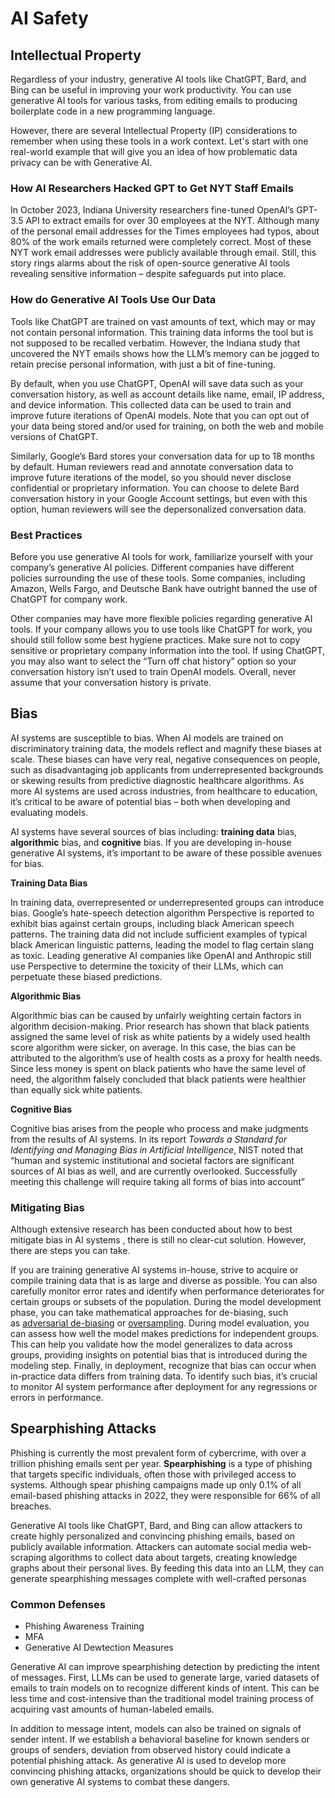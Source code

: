 # AI Safety

## Intellectual Property

Regardless of your industry, generative AI tools like ChatGPT, Bard, and Bing can be useful in improving your work productivity. You can use generative AI tools for various tasks, from editing emails to producing boilerplate code in a new programming language. 

However, there are several Intellectual Property (IP) considerations to remember when using these tools in a work context. Let's start with one real-world example that will give you an idea of how problematic data privacy can be with Generative AI.

### **How AI Researchers Hacked GPT to Get NYT Staff Emails**

In October 2023, Indiana University researchers fine-tuned OpenAI’s GPT-3.5 API to extract emails for over 30 employees at the NYT. Although many of the personal email addresses for the Times employees had typos, about 80% of the work emails returned were completely correct. Most of these NYT work email addresses were publicly available through email. Still, this story rings alarms about the risk of open-source generative AI tools revealing sensitive information – despite safeguards put into place.

### How do Generative AI Tools Use Our Data

Tools like ChatGPT are trained on vast amounts of text, which may or may not contain personal information. This training data informs the tool but is not supposed to be recalled verbatim. However, the Indiana study that uncovered the NYT emails shows how the LLM’s memory can be jogged to retain precise personal information, with just a bit of fine-tuning.

By default, when you use ChatGPT, OpenAI will save data such as your conversation history, as well as account details like name, email, IP address, and device information. This collected data can be used to train and improve future iterations of OpenAI models. Note that you can opt out of your data being stored and/or used for training, on both the web and mobile versions of ChatGPT.

Similarly, Google’s Bard stores your conversation data for up to 18 months by default. Human reviewers read and annotate conversation data to improve future iterations of the model, so you should never disclose confidential or proprietary information. You can choose to delete Bard conversation history in your Google Account settings, but even with this option, human reviewers will see the depersonalized conversation data.

### Best Practices

Before you use generative AI tools for work, familiarize yourself with your company’s generative AI policies. Different companies have different policies surrounding the use of these tools. Some companies, including Amazon, Wells Fargo, and Deutsche Bank have outright banned the use of ChatGPT for company work.

Other companies may have more flexible policies regarding generative AI tools. If your company allows you to use tools like ChatGPT for work, you should still follow some best hygiene practices. Make sure not to copy sensitive or proprietary company information into the tool. If using ChatGPT, you may also want to select the “Turn off chat history” option so your conversation history isn’t used to train OpenAI models. Overall, never assume that your conversation history is private. 

## Bias

AI systems are susceptible to bias. When AI models are trained on discriminatory training data, the models reflect and magnify these biases at scale. These biases can have very real, negative consequences on people, such as disadvantaging job applicants from underrepresented backgrounds or skewing results from predictive diagnostic healthcare algorithms. As more AI systems are used across industries, from healthcare to education, it’s critical to be aware of potential bias – both when developing and evaluating models.

AI systems have several sources of bias including: **training data** bias, **algorithmic** bias, and **cognitive** bias. If you are developing in-house generative AI systems, it’s important to be aware of these possible avenues for bias. 

**Training Data Bias**

In training data, overrepresented or underrepresented groups can introduce bias. Google’s hate-speech detection algorithm Perspective is reported to exhibit bias against certain groups, including black American speech patterns. The training data did not include sufficient examples of typical black American linguistic patterns, leading the model to flag certain slang as toxic. Leading generative AI companies like OpenAI and Anthropic still use Perspective to determine the toxicity of their LLMs, which can perpetuate these biased predictions.

**Algorithmic Bias**

Algorithmic bias can be caused by unfairly weighting certain factors in algorithm decision-making. Prior research has shown that black patients assigned the same level of risk as white patients by a widely used health score algorithm were sicker, on average. In this case, the bias can be attributed to the algorithm’s use of health costs as a proxy for health needs. Since less money is spent on black patients who have the same level of need, the algorithm falsely concluded that black patients were healthier than equally sick white patients.

**Cognitive Bias**

Cognitive bias arises from the people who process and make judgments from the results of AI systems. In its report *Towards a Standard for Identifying and Managing Bias in Artificial Intelligence*, NIST noted that “human and systemic institutional and societal factors are significant sources of AI bias as well, and are currently overlooked. Successfully meeting this challenge will require taking all forms of bias into account” 

### Mitigating Bias

Although extensive research has been conducted about how to best mitigate bias in AI systems , there is still no clear-cut solution. However, there are steps you can take.

If you are training generative AI systems in-house, strive to acquire or compile training data that is as large and diverse as possible. You can also carefully monitor error rates and identify when performance deteriorates for certain groups or subsets of the population. During the model development phase, you can take mathematical approaches for de-biasing, such as [adversarial de-biasing](https://www.ncbi.nlm.nih.gov/pmc/articles/PMC7611652/) or [oversampling](https://link.springer.com/article/10.1007/s10115-011-0463-8). During model evaluation, you can assess how well the model makes predictions for independent groups. This can help you validate how the model generalizes to data across groups, providing insights on potential bias that is introduced during the modeling step. Finally, in deployment, recognize that bias can occur when in-practice data differs from training data. To identify such bias, it’s crucial to monitor AI system performance after deployment for any regressions or errors in performance.

## Spearphishing Attacks

Phishing is currently the most prevalent form of cybercrime, with over a trillion phishing emails sent per year. **Spearphishing** is a type of phishing that targets specific individuals, often those with privileged access to systems. Although spear phishing campaigns made up only 0.1% of all email-based phishing attacks in 2022, they were responsible for 66% of all breaches.

Generative AI tools like ChatGPT, Bard, and Bing can allow attackers to create highly personalized and convincing phishing emails, based on publicly available information. Attackers can automate social media web-scraping algorithms to collect data about targets, creating knowledge graphs about their personal lives. By feeding this data into an LLM, they can generate spearphishing messages complete with well-crafted personas

### Common Defenses

- Phishing Awareness Training
- MFA
- Generative AI Dewtection Measures

Generative AI can improve spearphishing detection by predicting the intent of messages. First, LLMs can be used to generate large, varied datasets of emails to train models on to recognize different kinds of intent. This can be less time and cost-intensive than the traditional model training process of acquiring vast amounts of human-labeled emails.

In addition to message intent, models can also be trained on signals of sender intent. If we establish a behavioral baseline for known senders or groups of senders, deviation from observed history could indicate a potential phishing attack. As generative AI is used to develop more convincing phishing attacks, organizations should be quick to develop their own generative AI systems to combat these dangers.